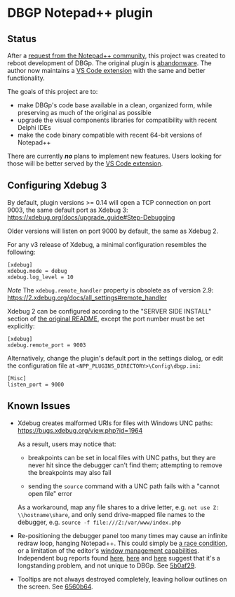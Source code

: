 DBGP Notepad++ plugin
=====================

Status
------

After a [request from the Notepad++ community][0], this project was created to reboot development of DBGp.
The original plugin is [abandonware][1]. The author now maintains a [VS Code extension][2] with the same and better functionality.

The goals of this project are to:

* make DBGp's code base available in a clean, organized form, while preserving as much of the original as possible
* upgrade the visual components libraries for compatibility with recent Delphi IDEs
* make the code binary compatible with recent 64-bit versions of Notepad++

There are currently __*no*__ plans to implement new features. Users looking for those will be better served by the [VS Code extension][2].

Configuring Xdebug 3
--------------------

By default, plugin versions >= 0.14 will open a TCP connection on port 9003, the same default port as Xdebug 3: https://xdebug.org/docs/upgrade_guide#Step-Debugging

Older versions will listen on port 9000 by default, the same as Xdebug 2.

For any v3 release of Xdebug, a minimal configuration resembles the following:

    [xdebug]
    xdebug.mode = debug
    xdebug.log_level = 10

*Note*
The `xdebug.remote_handler` property is obsolete as of version 2.9: https://2.xdebug.org/docs/all_settings#remote_handler

Xdebug 2 can be configured according to the "SERVER SIDE INSTALL" section of [the original README][3], except the port number must be set explicitly:

    [xdebug]
    xdebug.remote_port = 9003

Alternatively, change the plugin's default port in the settings dialog, or edit the configuration file at `<NPP_PLUGINS_DIRECTORY>\Config\dbgp.ini`:

    [Misc]
    listen_port = 9000

Known Issues
------------

* Xdebug creates malformed URIs for files with Windows UNC paths: <https://bugs.xdebug.org/view.php?id=1964>

  As a result, users may notice that:

  - breakpoints can be set in local files with UNC paths, but they are never hit since the debugger can't find them;
    attempting to remove the breakpoints may also fail

  - sending the `source` command with a UNC path fails with a "cannot open file" error

  As a workaround, map any file shares to a drive letter, e.g. `net use Z: \\hostname\share`, and only send drive-mapped
  file names to the debugger, e.g. `source -f file:///Z:/var/www/index.php`

* Re-positioning the debugger panel too many times may cause an infinite redraw loop, hanging Notepad++.
  This could simply be [a race condition][4], or a limitation of the editor's [window management capabilities][5].
  Independent bug reports found [here][6], [here][7] and [here][8] suggest that it's a longstanding problem, and
  not unique to DBGp. See [5b0af29].

* Tooltips are not always destroyed completely, leaving hollow outlines on the screen. See [6560b64].

[0]: https://community.notepad-plus-plus.org/topic/22772/new-cross-platform-plugin-template-for-delphi-developers/3
[1]: https://github.com/zobo/dbgpPlugin/issues/1#issuecomment-770746125
[2]: https://marketplace.visualstudio.com/items?itemName=xdebug.php-debug
[3]: https://bitbucket.org/rdipardo/dbgp/raw/bf0577b6c621063ff1b82d220afcc32eea9c930e/README.orig.txt
[4]: https://community.notepad-plus-plus.org/topic/13116/creating-a-docked-window-from-a-background-thread
[5]: https://github.com/kbilsted/NotepadPlusPlusPluginPack.Net/issues/17#issuecomment-683459898
[6]: https://sourceforge.net/p/notepad-plus/discussion/482781/thread/ab626469
[7]: https://github.com/kbilsted/NotepadPlusPlusPluginPack.Net/issues/17
[8]: https://community.notepad-plus-plus.org/topic/23667/npp-got-stuck-after-rearranging-dialogs
[5b0af29]: https://bitbucket.org/rdipardo/dbgp/commits/5b0af29
[6560b64]: https://bitbucket.org/rdipardo/dbgp/commits/6560b64
